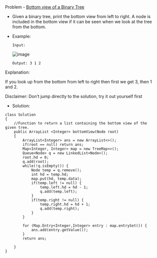 Problem - [Bottom view of a Binary Tree](https://practice.geeksforgeeks.org/problems/bottom-view-of-binary-tree/1)

- Given a binary tree, print the bottom view from left to right. A node is included in the bottom view if it can be seen when we look at the tree from the bottom.

- Example:

      Input:
     ![image](https://user-images.githubusercontent.com/101946115/213116742-e35ae0a8-7f31-4364-b63f-1869388fb98a.png)

      Output: 3 1 2

Explanation: 

If you look up from the bottom from left to right then first we get 3, then 1 and 2.

Disclaimer: Don’t jump directly to the solution, try it out yourself first

- Solution:

```
class Solution
{
    //Function to return a list containing the bottom view of the given tree.
    public ArrayList <Integer> bottomView(Node root)
    {
        ArrayList<Integer> ans = new ArrayList<>(); 
        if(root == null) return ans;
        Map<Integer, Integer> map = new TreeMap<>();
        Queue<Node> q = new LinkedList<Node>();
        root.hd = 0;
        q.add(root); 
        while(!q.isEmpty()) {
            Node temp = q.remove();
            int hd = temp.hd; 
            map.put(hd, temp.data); 
            if(temp.left != null) {
                temp.left.hd = hd - 1; 
                q.add(temp.left); 
            }
            if(temp.right != null) {
                temp.right.hd = hd + 1; 
                q.add(temp.right); 
            }
        }
        
        for (Map.Entry<Integer,Integer> entry : map.entrySet()) {
            ans.add(entry.getValue()); 
        }
        return ans; 
        
    }
}
```
